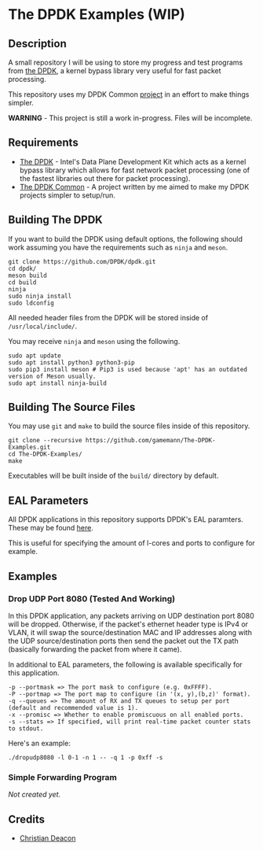 # The DPDK Examples (WIP)
## Description
A small repository I will be using to store my progress and test programs from [the DPDK](https://www.dpdk.org/), a kernel bypass library very useful for fast packet processing.

This repository uses my DPDK Common [project](https://github.com/gamemann/The-DPDK-Common) in an effort to make things simpler.

**WARNING** - This project is still a work in-progress. Files will be incomplete.

## Requirements
* [The DPDK](https://dpdk.org) - Intel's Data Plane Development Kit which acts as a kernel bypass library which allows for fast network packet processing (one of the fastest libraries out there for packet processing).
* [The DPDK Common](https://github.com/gamemann/The-DPDK-Common) - A project written by me aimed to make my DPDK projects simpler to setup/run.

## Building The DPDK
If you want to build the DPDK using default options, the following should work assuming you have the requirements such as `ninja` and `meson`.

```
git clone https://github.com/DPDK/dpdk.git
cd dpdk/
meson build
cd build
ninja
sudo ninja install
sudo ldconfig
```

All needed header files from the DPDK will be stored inside of `/usr/local/include/`.

You may receive `ninja` and `meson` using the following.

```
sudo apt update
sudo apt install python3 python3-pip
sudo pip3 install meson # Pip3 is used because 'apt' has an outdated version of Meson usually.
sudo apt install ninja-build
```

## Building The Source Files
You may use `git` and `make` to build the source files inside of this repository.

```
git clone --recursive https://github.com/gamemann/The-DPDK-Examples.git
cd The-DPDK-Examples/
make
```

Executables will be built inside of the `build/` directory by default.

## EAL Parameters
All DPDK applications in this repository supports DPDK's EAL paramters. These may be found [here](http://doc.dpdk.org/guides/linux_gsg/linux_eal_parameters.html).

This is useful for specifying the amount of l-cores and ports to configure for example.

## Examples
### Drop UDP Port 8080 (Tested And Working)
In this DPDK application, any packets arriving on UDP destination port 8080 will be dropped. Otherwise, if the packet's ethernet header type is IPv4 or VLAN, it will swap the source/destination MAC and IP addresses along with the UDP source/destination ports then send the packet out the TX path (basically forwarding the packet from where it came).

In additional to EAL parameters, the following is available specifically for this application.

```
-p --portmask => The port mask to configure (e.g. 0xFFFF).
-P --portmap => The port map to configure (in '(x, y),(b,z)' format).
-q --queues => The amount of RX and TX queues to setup per port (default and recommended value is 1).
-x --promisc => Whether to enable promiscuous on all enabled ports.
-s --stats => If specified, will print real-time packet counter stats to stdout.
```

Here's an example:

```
./dropudp8080 -l 0-1 -n 1 -- -q 1 -p 0xff -s
```

### Simple Forwarding Program
*Not created yet.*

## Credits
* [Christian Deacon](https://github.com/gamemann)